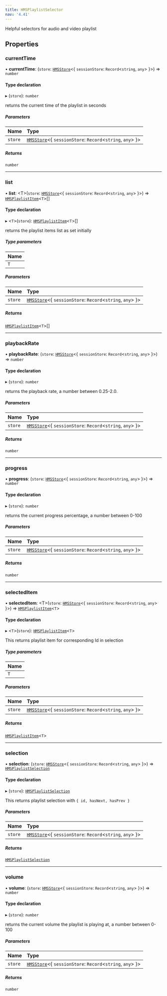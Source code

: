 ```yaml
---
title: HMSPlaylistSelector
nav: '4.41'
---
```


Helpful selectors for audio and video playlist

## Properties

### currentTime

• **currentTime**: (`store`: [`HMSStore`](/api-reference/javascript/v2/interfaces/HMSStore)<{ `sessionStore`: `Record`<`string`, `any`\> }\>) => `number`

#### Type declaration

▸ (`store`): `number`

returns the current time of the playlist in seconds

##### Parameters

| Name    | Type                                                                                                            |
| :------ | :-------------------------------------------------------------------------------------------------------------- |
| `store` | [`HMSStore`](/api-reference/javascript/v2/interfaces/HMSStore)<{ `sessionStore`: `Record`<`string`, `any`\> }\> |

##### Returns

`number`

---

### list

• **list**: <T\>(`store`: [`HMSStore`](/api-reference/javascript/v2/interfaces/HMSStore)<{ `sessionStore`: `Record`<`string`, `any`\> }\>) => [`HMSPlaylistItem`](/api-reference/javascript/v2/interfaces/HMSPlaylistItem)<`T`\>[]

#### Type declaration

▸ <`T`\>(`store`): [`HMSPlaylistItem`](/api-reference/javascript/v2/interfaces/HMSPlaylistItem)<`T`\>[]

returns the playlist items list as set initially

##### Type parameters

| Name |
| :--- |
| `T`  |

##### Parameters

| Name    | Type                                                                                                            |
| :------ | :-------------------------------------------------------------------------------------------------------------- |
| `store` | [`HMSStore`](/api-reference/javascript/v2/interfaces/HMSStore)<{ `sessionStore`: `Record`<`string`, `any`\> }\> |

##### Returns

[`HMSPlaylistItem`](/api-reference/javascript/v2/interfaces/HMSPlaylistItem)<`T`\>[]

---

### playbackRate

• **playbackRate**: (`store`: [`HMSStore`](/api-reference/javascript/v2/interfaces/HMSStore)<{ `sessionStore`: `Record`<`string`, `any`\> }\>) => `number`

#### Type declaration

▸ (`store`): `number`

returns the playback rate, a number between 0.25-2.0.

##### Parameters

| Name    | Type                                                                                                            |
| :------ | :-------------------------------------------------------------------------------------------------------------- |
| `store` | [`HMSStore`](/api-reference/javascript/v2/interfaces/HMSStore)<{ `sessionStore`: `Record`<`string`, `any`\> }\> |

##### Returns

`number`

---

### progress

• **progress**: (`store`: [`HMSStore`](/api-reference/javascript/v2/interfaces/HMSStore)<{ `sessionStore`: `Record`<`string`, `any`\> }\>) => `number`

#### Type declaration

▸ (`store`): `number`

returns the current progress percentage, a number between 0-100

##### Parameters

| Name    | Type                                                                                                            |
| :------ | :-------------------------------------------------------------------------------------------------------------- |
| `store` | [`HMSStore`](/api-reference/javascript/v2/interfaces/HMSStore)<{ `sessionStore`: `Record`<`string`, `any`\> }\> |

##### Returns

`number`

---

### selectedItem

• **selectedItem**: <T\>(`store`: [`HMSStore`](/api-reference/javascript/v2/interfaces/HMSStore)<{ `sessionStore`: `Record`<`string`, `any`\> }\>) => [`HMSPlaylistItem`](/api-reference/javascript/v2/interfaces/HMSPlaylistItem)<`T`\>

#### Type declaration

▸ <`T`\>(`store`): [`HMSPlaylistItem`](/api-reference/javascript/v2/interfaces/HMSPlaylistItem)<`T`\>

This returns playlist item for corresponding Id in selection

##### Type parameters

| Name |
| :--- |
| `T`  |

##### Parameters

| Name    | Type                                                                                                            |
| :------ | :-------------------------------------------------------------------------------------------------------------- |
| `store` | [`HMSStore`](/api-reference/javascript/v2/interfaces/HMSStore)<{ `sessionStore`: `Record`<`string`, `any`\> }\> |

##### Returns

[`HMSPlaylistItem`](/api-reference/javascript/v2/interfaces/HMSPlaylistItem)<`T`\>

---

### selection

• **selection**: (`store`: [`HMSStore`](/api-reference/javascript/v2/interfaces/HMSStore)<{ `sessionStore`: `Record`<`string`, `any`\> }\>) => [`HMSPlaylistSelection`](/api-reference/javascript/v2/interfaces/HMSPlaylistSelection)

#### Type declaration

▸ (`store`): [`HMSPlaylistSelection`](/api-reference/javascript/v2/interfaces/HMSPlaylistSelection)

This returns playlist selection with `{ id, hasNext, hasPrev }`

##### Parameters

| Name    | Type                                                                                                            |
| :------ | :-------------------------------------------------------------------------------------------------------------- |
| `store` | [`HMSStore`](/api-reference/javascript/v2/interfaces/HMSStore)<{ `sessionStore`: `Record`<`string`, `any`\> }\> |

##### Returns

[`HMSPlaylistSelection`](/api-reference/javascript/v2/interfaces/HMSPlaylistSelection)

---

### volume

• **volume**: (`store`: [`HMSStore`](/api-reference/javascript/v2/interfaces/HMSStore)<{ `sessionStore`: `Record`<`string`, `any`\> }\>) => `number`

#### Type declaration

▸ (`store`): `number`

returns the current volume the playlist is playing at, a number between 0-100

##### Parameters

| Name    | Type                                                                                                            |
| :------ | :-------------------------------------------------------------------------------------------------------------- |
| `store` | [`HMSStore`](/api-reference/javascript/v2/interfaces/HMSStore)<{ `sessionStore`: `Record`<`string`, `any`\> }\> |

##### Returns

`number`
